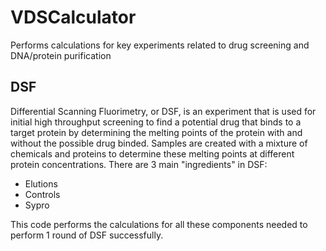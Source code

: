 # VDSCalculator
Performs calculations for key experiments related to drug screening and DNA/protein purification

## DSF
Differential Scanning Fluorimetry, or DSF, is an experiment that is used for initial high throughput screening to find a potential drug that binds to a target protein by determining the melting points of the protein with and without the possible drug binded. Samples are created with a mixture of chemicals and proteins to determine these melting points at different protein concentrations. There are 3 main "ingredients" in DSF:

* Elutions
* Controls
* Sypro

This code performs the calculations for all these components needed to perform 1 round of DSF successfully.
